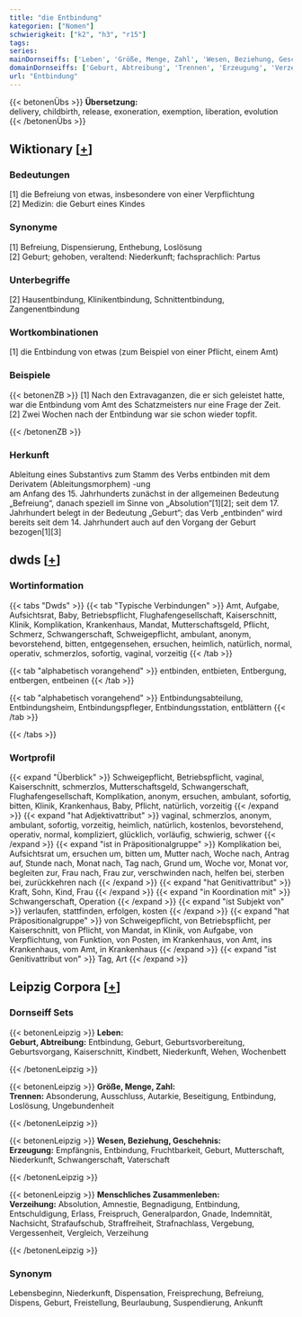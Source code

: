 ```yaml
---
title: "die Entbindung"
kategorien: ["Nomen"]
schwierigkeit: ["k2", "h3", "r15"]
tags:
series:
mainDornseiffs: ['Leben', 'Größe, Menge, Zahl', 'Wesen, Beziehung, Geschehnis', 'Menschliches Zusammenleben']
domainDornseiffs: ['Geburt, Abtreibung', 'Trennen', 'Erzeugung', 'Verzeihung']
url: "Entbindung"
---
```


{{< betonenÜbs >}}
**Übersetzung:**  
delivery, childbirth, release, exoneration, exemption, liberation, evolution  
{{< /betonenÜbs >}}

## Wiktionary [[+](https://de.wiktionary.org/wiki/Entbindung)]

### Bedeutungen
[1] die Befreiung von etwas, insbesondere von einer Verpflichtung  
[2] Medizin: die Geburt eines Kindes  

### Synonyme
[1] Befreiung, Dispensierung, Enthebung, Loslösung  
[2] Geburt; gehoben, veraltend: Niederkunft; fachsprachlich: Partus  

### Unterbegriffe
[2] Hausentbindung, Klinikentbindung, Schnittentbindung, Zangenentbindung  

### Wortkombinationen
[1] die Entbindung von etwas (zum Beispiel von einer Pflicht, einem Amt)  

### Beispiele
{{< betonenZB >}}
[1] Nach den Extravaganzen, die er sich geleistet hatte, war die Entbindung vom Amt des Schatzmeisters nur eine Frage der Zeit.  
[2] Zwei Wochen nach der Entbindung war sie schon wieder topfit.  

{{< /betonenZB >}}
### Herkunft
Ableitung eines Substantivs zum Stamm des Verbs entbinden mit dem Derivatem (Ableitungsmorphem) -ung  
am Anfang des 15. Jahrhunderts zunächst in der allgemeinen Bedeutung „Befreiung“, danach speziell im Sinne von „Absolution“[1][2]; seit dem 17. Jahrhundert belegt in der Bedeutung „Geburt“; das Verb „entbinden“ wird bereits seit dem 14. Jahrhundert auch auf den Vorgang der Geburt bezogen[1][3]  



## dwds [[+](https://www.dwds.de/wb/Entbindung)]

### Wortinformation
{{< tabs "Dwds" >}}
{{< tab "Typische Verbindungen" >}}
Amt, Aufgabe, Aufsichtsrat, Baby, Betriebspflicht, Flughafengesellschaft, Kaiserschnitt, Klinik, Komplikation, Krankenhaus, Mandat, Mutterschaftsgeld, Pflicht, Schmerz, Schwangerschaft, Schweigepflicht, ambulant, anonym, bevorstehend, bitten, entgegensehen, ersuchen, heimlich, natürlich, normal, operativ, schmerzlos, sofortig, vaginal, vorzeitig
{{< /tab >}}

{{< tab "alphabetisch vorangehend" >}}
entbinden, entbieten, Entbergung, entbergen, entbeinen
{{< /tab >}}

{{< tab "alphabetisch vorangehend" >}}
Entbindungsabteilung, Entbindungsheim, Entbindungspfleger, Entbindungsstation, entblättern
{{< /tab >}}

{{< /tabs >}}

### Wortprofil
{{< expand "Überblick" >}} Schweigepflicht, Betriebspflicht, vaginal, Kaiserschnitt, schmerzlos, Mutterschaftsgeld, Schwangerschaft, Flughafengesellschaft, Komplikation, anonym, ersuchen, ambulant, sofortig, bitten, Klinik, Krankenhaus, Baby, Pflicht, natürlich, vorzeitig {{< /expand >}}
{{< expand "hat Adjektivattribut" >}} vaginal, schmerzlos, anonym, ambulant, sofortig, vorzeitig, heimlich, natürlich, kostenlos, bevorstehend, operativ, normal, kompliziert, glücklich, vorläufig, schwierig, schwer {{< /expand >}}
{{< expand "ist in Präpositionalgruppe" >}} Komplikation bei, Aufsichtsrat um, ersuchen um, bitten um, Mutter nach, Woche nach, Antrag auf, Stunde nach, Monat nach, Tag nach, Grund um, Woche vor, Monat vor, begleiten zur, Frau nach, Frau zur, verschwinden nach, helfen bei, sterben bei, zurückkehren nach {{< /expand >}}
{{< expand "hat Genitivattribut" >}} Kraft, Sohn, Kind, Frau {{< /expand >}}
{{< expand "in Koordination mit" >}} Schwangerschaft, Operation {{< /expand >}}
{{< expand "ist Subjekt von" >}} verlaufen, stattfinden, erfolgen, kosten {{< /expand >}}
{{< expand "hat Präpositionalgruppe" >}} von Schweigepflicht, von Betriebspflicht, per Kaiserschnitt, von Pflicht, von Mandat, in Klinik, von Aufgabe, von Verpflichtung, von Funktion, von Posten, im Krankenhaus, von Amt, ins Krankenhaus, vom Amt, in Krankenhaus {{< /expand >}}
{{< expand "ist Genitivattribut von" >}} Tag, Art {{< /expand >}}

## Leipzig Corpora [[+](https://corpora.uni-leipzig.de/en/res?word=Entbindung&corpusId=deu_newscrawl-public_2018)]

### Dornseiff Sets
{{< betonenLeipzig >}}
**Leben:**  
**Geburt, Abtreibung:** Entbindung, Geburt, Geburtsvorbereitung, Geburtsvorgang, Kaiserschnitt, Kindbett, Niederkunft, Wehen, Wochenbett  

{{< /betonenLeipzig >}}


{{< betonenLeipzig >}}
**Größe, Menge, Zahl:**  
**Trennen:** Absonderung, Ausschluss, Autarkie, Beseitigung, Entbindung, Loslösung, Ungebundenheit  

{{< /betonenLeipzig >}}


{{< betonenLeipzig >}}
**Wesen, Beziehung, Geschehnis:**  
**Erzeugung:** Empfängnis, Entbindung, Fruchtbarkeit, Geburt, Mutterschaft, Niederkunft, Schwangerschaft, Vaterschaft  

{{< /betonenLeipzig >}}


{{< betonenLeipzig >}}
**Menschliches Zusammenleben:**  
**Verzeihung:** Absolution, Amnestie, Begnadigung, Entbindung, Entschuldigung, Erlass, Freispruch, Generalpardon, Gnade, Indemnität, Nachsicht, Strafaufschub, Straffreiheit, Strafnachlass, Vergebung, Vergessenheit, Vergleich, Verzeihung  

{{< /betonenLeipzig >}}

### Synonym
Lebensbeginn, Niederkunft, Dispensation, Freisprechung, Befreiung, Dispens, Geburt, Freistellung, Beurlaubung, Suspendierung, Ankunft

